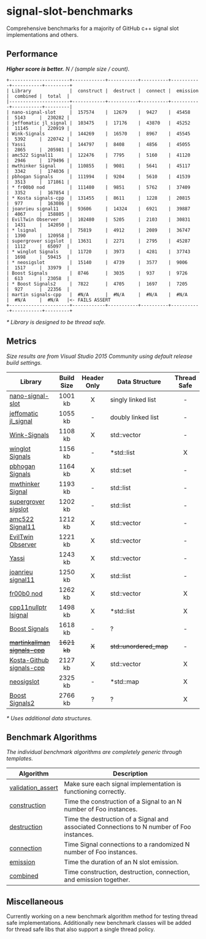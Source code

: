 # signal-slot-benchmarks

Comprehensive benchmarks for a majority of GitHub c++ signal slot implementations and others.

Performance
-----------

**_Higher score is better._** _N / (sample size / count)._

```
+----------------------+------------+-----------+----------+-----------+-----------+---------+
| Library              |  construct |  destruct |  connect |  emission |  combined |  total  |
|----------------------+------------+-----------+----------+-----------+-----------+---------|
| nano-signal-slot     |  157574    |  12679    |  9427    |  45458    |  5143     |  230282 |
| jeffomatic jl_signal |  103475    |  17176    |  43870   |  45252    |  11145    |  220919 |
| Wink-Signals         |  144269    |  16570    |  8967    |  45545    |  5392     |  220742 |
| Yassi                |  144797    |  8408     |  4856    |  45055    |  2865     |  205981 |
| amc522 Signal11      |  122476    |  7795     |  5160    |  41120    |  2946     |  179496 |
| mwthinker Signal     |  110855    |  9081     |  5641    |  45117    |  3342     |  174036 |
| pbhogan Signals      |  111994    |  9204     |  5610    |  41539    |  3513     |  171861 |
| * fr00b0 nod         |  111480    |  9851     |  5762    |  37409    |  3352     |  167854 |
| * Kosta signals-cpp  |  131455    |  8611     |  1228    |  20815    |  977      |  163086 |
| joanrieu signal11    |  93606     |  14324    |  6921    |  39887    |  4067     |  158805 |
| EvilTwin Observer    |  102480    |  5205     |  2103    |  30831    |  1431     |  142050 |
| * lsignal            |  75819     |  4912     |  2089    |  36747    |  1390     |  120958 |
| supergrover sigslot  |  13631     |  2271     |  2795    |  45287    |  1112     |  65097  |
| * winglot Signals    |  11720     |  3973     |  4281    |  37743    |  1698     |  59415  |
| * neosigslot         |  15140     |  4739     |  3577    |  9006     |  1517     |  33979  |
| Boost Signals        |  8746      |  3035     |  937     |  9726     |  613      |  23058  |
| * Boost Signals2     |  7822      |  4705     |  1697    |  7205     |  927      |  22356  |
| martin signals-cpp   |  #N/A      |  #N/A     |  #N/A    |  #N/A     |  #N/A     |  #N/A   |<- FAILS ASSERT
+----------------------+------------+-----------+----------+-----------+-----------+---------+
```
_* Library is designed to be thread safe._

Metrics
-------

_Size results are from Visual Studio 2015 Community using default release build settings._

| Library | Build Size | Header Only | Data Structure | Thread Safe |
| ------- |:----------:|:-----------:| -------------- |:-----------:|
| [nano-signal-slot](https://github.com/NoAvailableAlias/nano-signal-slot) | 1001 kb | X | singly linked list | - |
| [jeffomatic jl_signal](https://github.com/jeffomatic/jl_signal) | 1055 kb | - | doubly linked list | - |
| [Wink-Signals](https://github.com/miguelmartin75/Wink-Signals) | 1108 kb | X | std::vector | - |
| [winglot Signals](https://github.com/winglot/Signals) | 1156 kb | - | *std::list | X |
| [pbhogan Signals](https://github.com/pbhogan/Signals) | 1164 kb | X | std::set | - |
| [mwthinker Signal](https://github.com/mwthinker/Signal) | 1193 kb | - | std::list | - |
| [supergrover sigslot](https://github.com/supergrover/sigslot) | 1202 kb | - | std::list | - |
| [amc522 Signal11](https://github.com/amc522/Signal11) | 1212 kb | X | std::vector | - |
| [EvilTwin Observer](http://eviltwingames.com/blog/the-observer-pattern-revisited/) | 1221 kb | X | std::vector | - |
| [Yassi](http://www.codeproject.com/Articles/867044/Yassi-Yet-Another-Signal-Slot-Implementation) | 1243 kb | X | std::vector | - |
| [joanrieu signal11](https://github.com/joanrieu/signal11) | 1250 kb | X | std::list | - |
| [fr00b0 nod](https://github.com/fr00b0/nod) | 1262 kb | X | std::vector | X |
| [cpp11nullptr lsignal](https://github.com/cpp11nullptr/lsignal) | 1498 kb | X | *std::list | X |
| [Boost Signals](http://www.boost.org/doc/libs/1_56_0/doc/html/signals.html) | 1618 kb | - | ? | - |
| ~~[martinkallman signals-cpp](https://github.com/martinkallman/signals-cpp)~~ | ~~1621 kb~~ | ~~X~~ | ~~std::unordered_map~~ | - |
| [Kosta-Github signals-cpp](https://github.com/Kosta-Github/signals-cpp) | 2127 kb | X | std::vector | X |
| [neosigslot](http://www.i42.co.uk/stuff/neosigslot.htm) | 2325 kb | - | *std::map | X |
| [Boost Signals2](http://www.boost.org/doc/libs/1_58_0/doc/html/signals2.html) | 2766 kb | ? | ? | X |

_* Uses additional data structures._

Benchmark Algorithms
--------------------

_The individual benchmark algorithms are completely generic through templates._

| Algorithm | Description |
| --------- | ----------- |
| [validation_assert](https://github.com/NoAvailableAlias/signal-slot-benchmarks/blob/master/benchmark.hpp#L21) | Make sure each signal implementation is functioning correctly. |
| [construction](https://github.com/NoAvailableAlias/signal-slot-benchmarks/blob/master/benchmark.hpp#L50) | Time the construction of a Signal to an N number of Foo instances. |
| [destruction](https://github.com/NoAvailableAlias/signal-slot-benchmarks/blob/master/benchmark.hpp#L71) | Time the destruction of a Signal and associated Connections to N number of Foo instances. |
| [connection](https://github.com/NoAvailableAlias/signal-slot-benchmarks/blob/master/benchmark.hpp#L101) | Time Signal connections to a randomized N number of Foo instances. |
| [emission](https://github.com/NoAvailableAlias/signal-slot-benchmarks/blob/master/benchmark.hpp#L129) | Time the duration of an N slot emission. |
| [combined](https://github.com/NoAvailableAlias/signal-slot-benchmarks/blob/master/benchmark.hpp#L159) | Time construction, destruction, connection, and emission together. |

Miscellaneous
-------------

Currently working on a new benchmark algorithm method for testing thread safe implementations.
Additionally new benchmark classes will be added for thread safe libs that also support a single thread policy.

